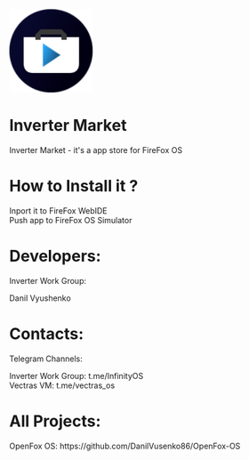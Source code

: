 <img src="img/icons/icon128x128.png" width="150px">

<h1>Inverter Market</h1>
<p>Inverter Market - it's a app store for FireFox OS</p>

<h1>How to Install it ?</h1>
Inport it to FireFox WebIDE <br>
Push app to FireFox OS Simulator

<h1>Developers:</h1>
<p>Inverter Work Group:</p>
Danil Vyushenko

<h1>Contacts:</h1>
<p>Telegram Channels:</p>
Inverter Work Group: t.me/InfinityOS<br>
Vectras VM: t.me/vectras_os

<h1>All Projects:</h1>
OpenFox OS: https://github.com/DanilVusenko86/OpenFox-OS
